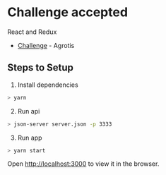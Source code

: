 # Challenge accepted

React and Redux

-   [Challenge](https://github.com/agrotis-io/desafio-front) - Agrotis

## Steps to Setup

1. Install dependencies

```bash
> yarn
```

2. Run api

```bash
> json-server server.json -p 3333
```

3. Run app

```bash
> yarn start
```

Open <http://localhost:3000> to view it in the browser.
